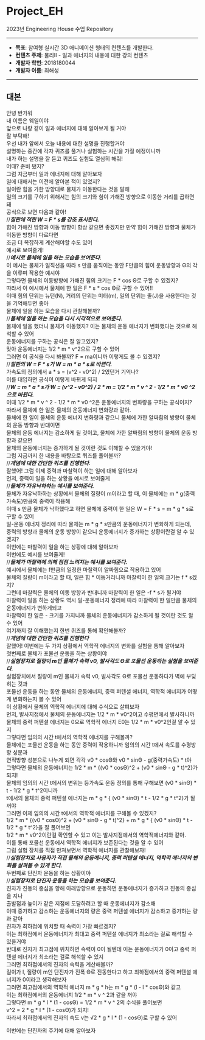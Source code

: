# Project_EH
2023년 Engineering House 수업 Repository

***
- **목표**: 참여형 실시간 3D 애니메이션 형태의 컨텐츠를 개발한다.
- **컨텐츠 주제**: 물리Ⅱ - 일과 에너지의 내용에 대한 강의 컨텐츠
- **개발자 학번**: 2018180044
- **개발자 이름**: 최해성
***
## 대본
안녕 반가워  
내 이름은 웨일이야  
앞으로 나랑 같이 일과 에너지에 대해 알아보게 될 거야  
잘 부탁해!  
우선 내가 앞에서 오늘 내용에 대한 설명을 진행할거야  
설명하는 중간에 각자 퀴즈를 풀거나 실험하는 시간을 가질 예정이니까  
내가 하는 설명을 잘 듣고 퀴즈도 실험도 열심히 해줘!  
어때? 준비 됐지?  
그럼 지금부터 일과 에너지에 대해 알아보자  
일에 대해서는 이전에 알아본 적이 있었지?  
일이란 힘을 가한 방향대로 물체가 이동한다는 것을 말해  
일의 크기를 구하기 위해서는 힘의 크기와 힘이 가해진 방향으로 이동한 거리를 곱하면 돼  
공식으로 보면 다음과 같아!  
//***칠판에 적힌 W = F * s를 강조 표시한다.***  
힘이 가해진 방향과 이동 방향이 항상 같으면 좋겠지만 만약 힘이 가해진 방향과 물체가 이동한 방향이 다르다면  
조금 더 복잡하게 계산해야할 수도 있어  
예시로 보여줄게!  
//***예시로 물체에 일을 하는 모습을 보여준다.***    
이 예시는 물체가 일직선을 따라 s 만큼 움직이는 동안 F만큼의 힘이 운동방향과 Θ의 각을 이루며 작용한 예시야  
그렇다면 물체의 이동방향에 가해진 힘의 크기는 F * cos Θ로 구할 수 있겠지?  
따라서 이 예시에서 물체에 한 일은 F * s * cos Θ로 구할 수 있어!!  
이때 힘의 단위는 뉴턴(N), 거리의 단위는 미터(m), 일의 단위는 줄(J)을 사용한다는 것을 기억해두면 좋아  
물체에 일을 하는 모습을 다시 관찰해볼까?  
//***물체에 일을 하는 모습을 다시 시각적으로 보여준다.***  
물체에 일을 했더니 물체가 이동했지? 이는 물체의 운동 에너지가 변화했다는 것으로 해석할 수 있어  
운동에너지를 구하는 공식은 잘 알고있지?  
맞아 운동에너지는 1/2 * m * v^2으로 구할 수 있어  
그러면 이 공식을 다시 봐볼까? F = ma이니까 이렇게도 볼 수 있겠지?  
//***칠판의 W = F * s가  W = m * a * s로 바뀐다.***  
가속도의 정의에서 a * s = (v^2 - v0^2) / 2였던거 기억나?  
이를 대입하면 공식이 이렇게 바뀌게 되지  
//***W = m * a * s가 W = (v^2 - v0^2) / 2 * m = 1/2 * m * v ^ 2 - 1/2 * m * v0 ^2으로 바뀐다.***  
이때 1/2 * m * v ^ 2 - 1/2 * m * v0 ^2은 운동에너지의 변화량을 구하는 공식이지?  
따라서 물체에 한 일은 물체의 운동에너지 변화량과 같아.  
물체에 한 일이 물체의 운동 에너지 변화량과 같으니 물체에 가한 알짜힘의 방향이 물체의 운동 방향과 반대이면  
물체의 운동 에너지는 감소하게 될 것이고, 물체에 가한 알짜힘의 방향이 물체의 운동 방향과 같으면  
물체의 운동에너지는 증가하게 될 것이란 것도 이해할 수 있을거야!  
그럼 지금까지 한 내용을 바탕으로 퀴즈를 풀어볼까?  
//***개념에 대한 간단한 퀴즈를 진행한다.***  
잘했어! 그럼 이제 중력과 마찰력이 하는 일에 대해 알아보자  
먼저, 중력이 일을 하는 상황을 예시로 보여줄게  
//***물체가 자유낙하하는 예시를 보여준다.***  
물체가 자유낙하하는 상황에서 물체의 질량이 m이라고 할 때, 이 물체에는 m * g(중력가속도)만큼의 중력이 작용해  
이때 s 만큼 물체가 낙하했다고 하면 물체에 중력이 한 일은 W = F * s = m * g * s로 구할 수 있어  
일-운동 에너지 정리에 따라 물체는 m * g * s만큼의 운동에너지가 변화하게 되는데,  
중력의 방향과 물체의 운동 방향이 같으니 운동에너지가 증가하는 상황이란걸 알 수 있겠지?  
이번에는 마찰력이 일을 하는 상황에 대해 알아보자  
이번에도 예시를 보여줄게!  
//***물체가 마찰력에 의해 점점 느려지는 예시를 보여준다.***  
예시에서 물체에는 f만큼의 일정한 마찰력이 알짜힘으로 작용하고 있어  
물체의 질량이 m이라고 할 때, 일은 힘 * 이동거리니까 마찰력이 한 일의 크기는 f * s겠지?  
그런데 마찰력은 물체의 이동 방향과 반대니까 마찰력이 한 일은 -f * s가 될거야  
마찰력이 일을 하는 상황도 역시 일-운동에너지 정리에 따라 마찰력이 한 일만큼 물체의 운동에너지가 변하게되고  
마찰력이 한 일은 - 크기를 가지니까 물체의 운동에너지가 감소하게 될 것이란 것도 알 수 있어  
여기까지 잘 이해했는지 한번 퀴즈를 통해 확인해볼까?  
//***개념에 대한 간단한 퀴즈를 진행한다***  
잘했어! 이번에는 두 가지 상황에서 역학적 에너지의 변화를 실험을 통해 알아보자  
첫번째로 물체가 포물선 운동을 하는 상황이야  
//***실험장치로 질량이 m인 물체가 속력 v0, 발사각도 Θ로 포물선 운동하는 실험을 보여준다.***  
실험장치에서 질량이 m인 물체가 속력 v0, 발사각도 Θ로 포물선 운동하다가 벽에 부딪히는 것과  
포물선 운동을 하는 동안 물체의 운동에너지, 중력 퍼텐셜 에너지, 역학적 에너지가 어떻게 변화하는지 볼 수 있어  
이 상황에서 물체의 역학적 에너지에 대해 수식으로 살펴보자  
먼저, 발사지점에서 물체의 운동에너지는 1/2 * m * v0^2이고 수평면에서 발사하니까  
물체의 중력 퍼텐셜 에너지는 0으로 역학적 에너지 E0는 1/2 * m * v0^2인걸 알 수 있지  
그렇다면 임의의 시간 t에서의 역학적 에너지를 구해볼까?  
물체에는 포물선 운동을 하는 동안 중력이 작용하니까 임의의 시간 t에서 속도를 수평방향 성분과  
연직방향 성분으로 나누게 되면 각각 v0 * cosΘ와 v0 * sinΘ - g(중력가속도) * t야  
그렇다면 물체의 운동에너지는 1/2 * m * {(v0 * cosΘ)^2 + (v0 * sinΘ - g * t)^2}가 되지!  
물체의 임의의 시간 t에서의 변위는 등가속도 운동 정의를 통해 구해보면 (v0 * sinΘ) * t - 1/2 * g * t^2이니까  
t에서의 물체의 중력 퍼텐셜 에너지는 m * g * { (v0 * sinΘ) * t - 1/2 * g * t^2}가 될꺼야  
그러면 이제 임의의 시간 t에서의 역학적 에너지를 구해볼 수 있겠지?  
1/2 * m * {(v0 * cosΘ)^2 + (v0 * sinΘ - g * t)^2} + m * g * { (v0 * sinΘ) * t - 1/2 * g * t^2}을 잘 풀어보면  
1/2 * m * v0^2이란걸 확인할 수 있고 이는 발사지점에서의 역학적에너지와 같아.  
이를 통해 포물선 운동에서 역학적 에너지가 보존된다는 것을 알 수 있어  
그럼 실험 장치를 직접 만져보면서 역학적 에너지를 관찰해보자!  
//***실험장치로 사용자가 직접 물체의 운동에너지, 중력 퍼텐셜 에너지, 역학적 에너지의 변화를 살펴볼 수 있게 한다.***  
두번째로 단진자 운동을 하는 상황이야  
//***실험장치로 단진자 운동을 하는 모습을 보여준다.***  
진자가 진동의 중심을 향해 아래방향으로 운동하면 운동에너지가 증가하고 진동의 중심을 지나  
출발점과 높이가 같은 지점에 도달하려고 할 때 운동에너지가 감소해  
이때 증가하고 감소하는 운동에너지의 량은 중력 퍼텐셜 에너지가 감소하고 증가하는 량과 같아  
진자가 최하점에 위치할 때 속력이 가장 빠르겠지?  
이는 최하점에서 운동에너지가 최대고 중력 퍼텐셜 에너지가 최소라는 걸로 해석할 수 있을거야  
반대로 진자가 최고점에 위치하면 속력이 0이 될텐데 이는 운동에너지가 0이고 중력 퍼텐셜 에너지가 최소라는 걸로 해석할 수 있지  
그러면 최하점에서의 진자의 속력을 계산해볼까?  
길이가 l, 질량이 m인 단진자가 진폭 Θ로 진동한다고 하고 최하점에서의 중력 퍼텐셜 에너지가 0이라고 생각해보자  
그러면 최고점에서의 역학적 에너지 m * g * h는 m * g * (l - l * cosΘ)와 같고  
이는 최하점에서의 운동에너지 1/2 * m * v ^ 2과 같을 꺼야  
그렇다면 m * g * l * (1 - cosΘ) = 1/2 * m * v ^ 2의 수식을 풀어보면  
v^2 =  2 * g * l * (1 - cosΘ)가 되지!  
따라서 최하점에서의 진자의 속도 v는 √2 * g * l * (1 - cosΘ)로 구할 수 있어  
  
이번에는 단진자의 주기에 대해 알아보자  
